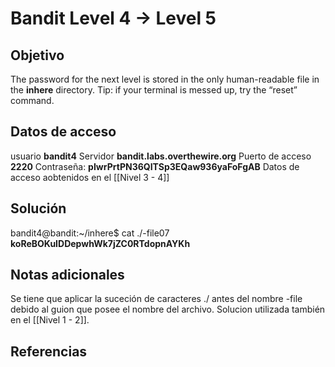 # Bandit Level 4 → Level 5

## Objetivo
The password for the next level is stored in the only human-readable file in the **inhere** directory. Tip: if your terminal is messed up, try the “reset” command.

## Datos de acceso
usuario **bandit4**
Servidor **bandit.labs.overthewire.org**
Puerto de acceso **2220**
Contraseña: **pIwrPrtPN36QITSp3EQaw936yaFoFgAB**
Datos de acceso aobtenidos en el [[Nivel 3 - 4]]

## Solución
bandit4@bandit:~/inhere$ cat ./-file07
**koReBOKuIDDepwhWk7jZC0RTdopnAYKh**

## Notas adicionales
Se tiene que aplicar la suceción de caracteres ./ antes del nombre -file debido al guion que posee el nombre del archivo. Solucion utilizada también en el [[Nivel 1 - 2]].

## Referencias